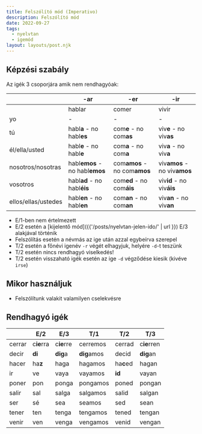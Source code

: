 ```yaml
---
title: Felszólító mód (Imperativo)
description: Felszólító mód 
date: 2022-09-27
tags:
  - nyelvtan
  - igemód
layout: layouts/post.njk
---
```


## Képzési szabály

Az igék 3 csoporjára amik nem rendhagyóak:

&nbsp; | -ar | -er | -ir
----|----|----|----
&nbsp;|hablar| comer|vivir
yo|-|-|-
tú|habl**a** - no habl**es**|com**e** - no com**as**|viv**e** - no viv**as**
él/ella/usted|habl**e** - no habl**e**|com**a** - no com**a**|viv**a** - no viv**a**
nosotros/nosotras|habl**emos** - no habl**emos**|com**amos** - no com**amos**|viv**amos** - no viv**amos**
vosotros|habl**ad** - no habl**éis**|com**ed** - no com**áis**|viv**id** - no viv**áis**
ellos/ellas/ustedes|habl**en** - no habl**en**|com**an** - no com**an**|viv**an** - no viv**an**

- E/1-ben nem értelmezett
- E/2 esetén a [kijelentő mód]({{'/posts/nyelvtan-jelen-ido/' | url }}) E/3 alakjával történik
- Felszólítás esetén a névmás az ige után azzal egybeírva szerepel
- T/2 esetén a főnévi igenév `-r` végét elhagyjuk, helyére `-d`-t teszünk
- T/2 esetén nincs rendhagyó viselkedés!
- T/2 esetén visszaható igék esetén az ige `-d` végződése kiesik (kivéve `irse`)

## Mikor használjuk

- Felszólítunk valakit valamilyen cselekvésre

## Rendhagyó igék

&nbsp;|E/2|E/3|T/1|T/2|T/3
----|----|----|----|----|----
cerrar|c**ie**rra|c**ie**rre|cerremos|cerrad|c**ie**rren
decir|**di**|**dig**a|**dig**amos|decid|**dig**an
hacer|ha**z**|haga|hagamos|ha**c**ed|hagan
ir|ve|vaya|vayamos|**id**|vayan
poner|pon|ponga|pongamos|poned|pongan
salir|sal|salga|salgamos|salid|salgan
ser|sé|sea|seamos|sed|sean
tener|ten|tenga|tengamos|tened|tengan
venir|ven|venga|vengamos|venid|vengan

